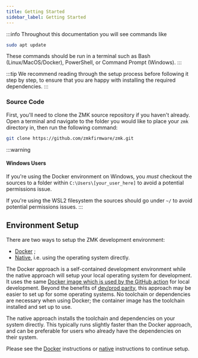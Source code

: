 ```yaml
---
title: Getting Started
sidebar_label: Getting Started
---
```


:::info
Throughout this documentation you will see commands like

```sh
sudo apt update
```

These commands should be run in a terminal such as Bash (Linux/MacOS/Docker), PowerShell, or Command Prompt (Windows).
:::

:::tip
We recommend reading through the setup process before following it step by step, to ensure that you are happy with installing the required dependencies.
:::

### Source Code

First, you'll need to clone the ZMK source repository if you haven't already. Open a terminal and navigate to the folder you would like to place your `zmk` directory in, then run the following command:

```sh
git clone https://github.com/zmkfirmware/zmk.git
```

:::warning

#### Windows Users

If you're using the Docker environment on Windows, you _must_ checkout the sources to a folder within `C:\Users\[your_user_here]` to avoid a potential permissions issue.

If you're using the WSL2 filesystem the sources should go under `~/` to avoid potential permissions issues.
:::

## Environment Setup

There are two ways to setup the ZMK development environment:

- [Docker](/docs/development/setup/docker) ;
- [Native](/docs/development/setup/native), i.e. using the operating system directly.

The Docker approach is a self-contained development environment while the native approach will setup your local operating system for development. It uses the same [Docker image which is used by the GitHub action](https://github.com/zmkfirmware/zmk-docker) for local development. Beyond the benefits of [dev/prod parity](https://12factor.net/dev-prod-parity), this approach may be easier to set up for some operating systems. No toolchain or dependencies are necessary when using Docker; the container image has the toolchain installed and set up to use.

The native approach installs the toolchain and dependencies on your system directly. This typically runs slightly faster than the Docker approach, and can be preferable for users who already have the dependencies on their system.

Please see the [Docker](/docs/development/setup/docker) instructions or [native](/docs/development/setup/native) instructions to continue setup.
